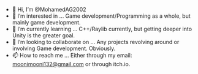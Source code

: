 - 👋 Hi, I’m @MohamedAG2002
- 👀 I’m interested in ... Game development/Programming as a whole, but mainly game development.
- 🌱 I’m currently learning ... C++/Raylib currently, but getting deeper into Unity is the greater goal.
- 💞️ I’m looking to collaborate on ... Any projects revolving around or involving Game development. Obviously.
- 📫 How to reach me ... Either through my email: moonimooni132@gmail.com or through itch.io.

<!---
MohamedAG2002/MohamedAG2002 is a ✨ special ✨ repository because its `README.md` (this file) appears on your GitHub profile.
You can click the Preview link to take a look at your changes.
--->
